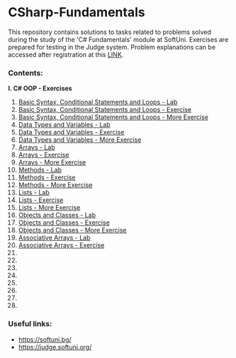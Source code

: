 # CSharp-Fundamentals
This repository contains solutions to tasks related to problems solved during the study of the 'C# Fundamentals' module at SoftUni.  Exercises are prepared for testing in the Judge system. Problem explanations can be accessed after registration at this [LINK](https://judge.softuni.org/Contests/#!/List/ByCategory/149/CSharp-Fundamentals).

### Contents:
**I. C# OOP - Exercises**
  1. [Basic Syntax, Conditional Statements and Loops - Lab](https://github.com/yavor-gornalov/CSharp-Fundamentals/tree/main/S01_Syntax-Basics)
  2. [Basic Syntax, Conditional Statements and Loops - Exercise](https://github.com/yavor-gornalov/CSharp-Fundamentals/tree/main/S02_Syntax-Basics-Exercise)
  3. [Basic Syntax, Conditional Statements and Loops - More Exercise](https://github.com/yavor-gornalov/CSharp-Fundamentals/tree/main/S03_Syntax-Basics-More)
  4. [Data Types and Variables - Lab](https://github.com/yavor-gornalov/CSharp-Fundamentals/tree/main/S04_Data-Types)
  5. [Data Types and Variables - Exercise](https://github.com/yavor-gornalov/CSharp-Fundamentals/tree/main/S05_Data-Types-Exercise)
  6. [Data Types and Variables - More Exercise](https://github.com/yavor-gornalov/CSharp-Fundamentals/tree/main/S06_Data-Types-More)
  7. [Arrays - Lab](https://github.com/yavor-gornalov/CSharp-Fundamentals/tree/main/S07_Arrays)
  8. [Arrays - Exercise](https://github.com/yavor-gornalov/CSharp-Fundamentals/tree/main/S08_Arrays-Exercise)
  9. [Arrays - More Exercise](https://github.com/yavor-gornalov/CSharp-Fundamentals/tree/main/S09_Arrays-More)
  10. [Methods - Lab](https://github.com/yavor-gornalov/CSharp-Fundamentals/tree/main/S10_Methods)
  11. [Methods - Exercise](https://github.com/yavor-gornalov/CSharp-Fundamentals/tree/main/S11_Methods-Exercise)
  12. [Methods - More Exercise](https://github.com/yavor-gornalov/CSharp-Fundamentals/tree/main/S12_Methods-More)
  13. [Lists - Lab](https://github.com/yavor-gornalov/CSharp-Fundamentals/tree/main/S13_Lists)
  14. [Lists - Exercise](https://github.com/yavor-gornalov/CSharp-Fundamentals/tree/main/S14_Lists-Exercise)
  15. [Lists - More Exercise]()
  16. [Objects and Classes - Lab]()
  17. [Objects and Classes - Exercise]()
  18. [Objects and Classes - More Exercise]()
  19. [Associative Arrays - Lab]()
  20. [Associative Arrays - Exercise]()
  21. []()
  22. []()
  23. []()
  24. []()
  25. []()
  26. []()
  27. []()
  28. []()

### Useful links: 
  - https://softuni.bg/
  - https://judge.softuni.org/
